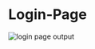 # Login-Page
![login page output](https://github.com/user-attachments/assets/17f8b6d5-3345-40df-97f7-d4d92989990b)
